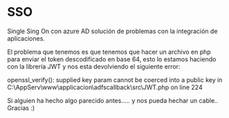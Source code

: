 # SSO
Single Sing On con azure AD solución de problemas con la integración de aplicaciones.


El problema que tenemos es que tenemos que hacer un archivo en php para enviar el token descodificado en base 64, esto lo estamos haciendo con la librería JWT y nos esta devolviendo el siguiente error:


openssl_verify(): supplied key param cannot be coerced into a public key in  C:\AppServ\www\applicacion\adfscallback\src\JWT.php  on line  224 





Si alguien ha hecho algo parecido antes..... y nos pueda hechar un cable.. Gracias :)
